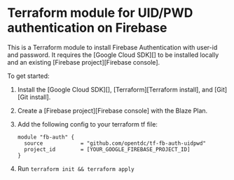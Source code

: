 # Terraform module for UID/PWD authentication on Firebase 

This is a Terraform module to install Firebase Authentication with user-id and password. 
It requires the [Google Cloud SDK][] to be installed locally and an
existing [Firebase project][Firebase console]. 

To get started:

1.  Install the [Google Cloud SDK][], [Terraform][Terraform install], and
    [Git][Git install].

2.  Create a [Firebase project][Firebase console] with the Blaze Plan.

3.  Add the following config to your terraform tf file:

    ```
    module "fb-auth" {
      source            = "github.com/opentdc/tf-fb-auth-uidpwd"
      project_id        = [YOUR_GOOGLE_FIREBASE_PROJECT_ID]
    }
    ```

4.  Run `terraform init && terraform apply`
